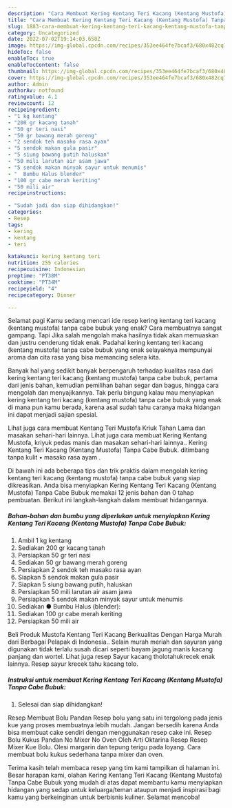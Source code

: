 ```yaml
---
description: "Cara Membuat Kering Kentang Teri Kacang (Kentang Mustofa) Tanpa Cabe Bubuk yang Bikin Ngiler, Buat Buka Puasa Sempurna"
title: "Cara Membuat Kering Kentang Teri Kacang (Kentang Mustofa) Tanpa Cabe Bubuk yang Bikin Ngiler, Buat Buka Puasa Sempurna"
slug: 1883-cara-membuat-kering-kentang-teri-kacang-kentang-mustofa-tanpa-cabe-bubuk-yang-bikin-ngiler-buat-buka-puasa-sempurna
category: Uncategorized
date: 2022-07-02T19:14:03.658Z
image: https://img-global.cpcdn.com/recipes/353ee464fe7bcaf3/680x482cq70/kering-kentang-teri-kacang-kentang-mustofa-tanpa-cabe-bubuk-foto-resep-utama.jpg
hideToc: false
enableToc: true
enableTocContent: false
thumbnail: https://img-global.cpcdn.com/recipes/353ee464fe7bcaf3/680x482cq70/kering-kentang-teri-kacang-kentang-mustofa-tanpa-cabe-bubuk-foto-resep-utama.jpg
cover: https://img-global.cpcdn.com/recipes/353ee464fe7bcaf3/680x482cq70/kering-kentang-teri-kacang-kentang-mustofa-tanpa-cabe-bubuk-foto-resep-utama.jpg
author: Admin
authorAv: notfound
ratingvalue: 4.1
reviewcount: 12
recipeingredient:
- "1 kg kentang"
- "200 gr kacang tanah"
- "50 gr teri nasi"
- "50 gr bawang merah goreng"
- "2 sendok teh masako rasa ayan"
- "5 sendok makan gula pasir"
- "5 siung bawang putih haluskan"
- "50 mili larutan air asam jawa"
- "5 sendok makan minyak sayur untuk menumis"
- "  Bumbu Halus blender"
- "100 gr cabe merah keriting"
- "50 mili air"
recipeinstructions:

- "Sudah jadi dan siap dihidangkan!"
categories:
- Resep
tags:
- kering
- kentang
- teri

katakunci: kering kentang teri 
nutrition: 255 calories
recipecuisine: Indonesian
preptime: "PT38M"
cooktime: "PT34M"
recipeyield: "4"
recipecategory: Dinner

---
```



Selamat pagi Kamu sedang mencari ide resep kering kentang teri kacang (kentang mustofa) tanpa cabe bubuk yang enak? Cara membuatnya sangat gampang. Tapi Jika salah mengolah maka hasilnya tidak akan memuaskan dan justru cenderung tidak enak. Padahal kering kentang teri kacang (kentang mustofa) tanpa cabe bubuk yang enak selayaknya mempunyai aroma dan cita rasa yang bisa memancing selera kita.


Banyak hal yang sedikit banyak berpengaruh terhadap kualitas rasa dari kering kentang teri kacang (kentang mustofa) tanpa cabe bubuk, pertama dari jenis bahan, kemudian pemilihan bahan segar dan bagus, hingga cara mengolah dan menyajikannya. Tak perlu bingung kalau mau menyiapkan kering kentang teri kacang (kentang mustofa) tanpa cabe bubuk yang enak di mana pun kamu berada, karena asal sudah tahu caranya maka hidangan ini dapat menjadi sajian spesial.

Lihat juga cara membuat Kentang Teri Mustofa Kriuk Tahan Lama dan masakan sehari-hari lainnya. Lihat juga cara membuat Kering Kentang Mustofa, kriyuk pedas manis dan masakan sehari-hari lainnya.. Kering Kentang Teri Kacang (Kentang Mustofa) Tanpa Cabe Bubuk. ditimbang tanpa kulit • masako rasa ayam .


Di bawah ini ada beberapa tips dan trik praktis dalam mengolah kering kentang teri kacang (kentang mustofa) tanpa cabe bubuk yang siap dikreasikan. Anda bisa menyiapkan Kering Kentang Teri Kacang (Kentang Mustofa) Tanpa Cabe Bubuk memakai 12 jenis bahan dan 0 tahap pembuatan. Berikut ini langkah-langkah dalam membuat hidangannya.

<!--inarticleads1-->

##### Bahan-bahan dan bumbu yang diperlukan untuk menyiapkan Kering Kentang Teri Kacang (Kentang Mustofa) Tanpa Cabe Bubuk:

1. Ambil 1 kg kentang
1. Sediakan 200 gr kacang tanah
1. Persiapkan 50 gr teri nasi
1. Sediakan 50 gr bawang merah goreng
1. Persiapkan 2 sendok teh masako rasa ayan
1. Siapkan 5 sendok makan gula pasir
1. Siapkan 5 siung bawang putih, haluskan
1. Persiapkan 50 mili larutan air asam jawa
1. Persiapkan 5 sendok makan minyak sayur untuk menumis
1. Sediakan  ● Bumbu Halus (blender):
1. Sediakan 100 gr cabe merah keriting
1. Persiapkan 50 mili air


Beli Produk Mustofa Kentang Teri Kacang Berkualitas Dengan Harga Murah dari Berbagai Pelapak di Indonesia.. Selain murah meriah dan sayuran yang digunakan tidak terlalu susah dicari seperti bayam jagung manis kacang panjang dan wortel. Lihat juga resep Sayur kacang tholotahukrecek enak lainnya. Resep sayur krecek tahu kacang tolo. 

<!--inarticleads2-->

##### Instruksi untuk membuat Kering Kentang Teri Kacang (Kentang Mustofa) Tanpa Cabe Bubuk:


1. Selesai dan siap dihidangkan!

Resep Membuat Bolu Pandan Resep bolu yang satu ini tergolong pada jenis kue yang proses membuatnya lebih mudah. Jangan bersedih karena Anda bisa membuat cake sendiri dengan menggunakan resep cake ini. Resep Bolu Kukus Pandan No Mixer No Oven Oleh Arti Oktarina Resep Resep Mixer Kue Bolu. Olesi margarin dan tepung terigu pada loyang. Cara membuat bolu kukus sederhana tanpa mixer dan oven. 

Terima kasih telah membaca resep yang tim kami tampilkan di halaman ini. Besar harapan kami, olahan Kering Kentang Teri Kacang (Kentang Mustofa) Tanpa Cabe Bubuk yang mudah di atas dapat membantu kamu menyiapkan hidangan yang sedap untuk keluarga/teman ataupun menjadi inspirasi bagi kamu yang berkeinginan untuk berbisnis kuliner. Selamat mencoba!
